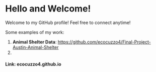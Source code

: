 # Hello and Welcome!

Welcome to my GitHub profile! Feel free to connect anytime!

Some examples of my work:

1. **Animal Shelter Data**: https://github.com/ecocuzzo4/Final-Project-Austin-Animal-Shelter
2. 

#### Link: ecocuzzo4.github.io
